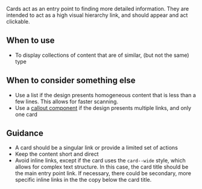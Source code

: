 Cards act as an entry point to finding more detailed information. They are intended to act as a high visual hierarchy link, and should appear and act clickable.

## When to use
- To display collections of content that are of similar, (but not the same) type

## When to consider something else
- Use a list if the design presents homogeneous content that is less than a few lines. This allows for faster scanning.
- Use a [callout component](/components/detail/callout) if the design presents multiple links, and only one card

## Guidance
- A card should be a singular link or provide a limited set of actions
- Keep the content short and direct
- Avoid inline links, except if the card uses the `card--wide` style, which allows for complex text structure. In this case, the card title should be the main entry point link. If necessary, there could be secondary, more specific inline links in the the copy below the card title.
